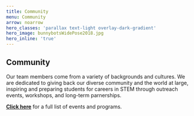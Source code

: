 ```yaml
---
title: Community
menu: Community
arrow: noarrow
hero_classes: 'parallax text-light overlay-dark-gradient'
hero_image: bunnybotsWidePose2018.jpg
hero_inline: 'true'
---
```


## **Community**

Our team members come from a variety of backgrounds and cultures. We are dedicated to giving back our diverse community and the world at large, inspiring and preparing students for careers in STEM through outreach events, workshops, and long-term parnerships.

**[Click here](/community)** for a full list of events and programs.
